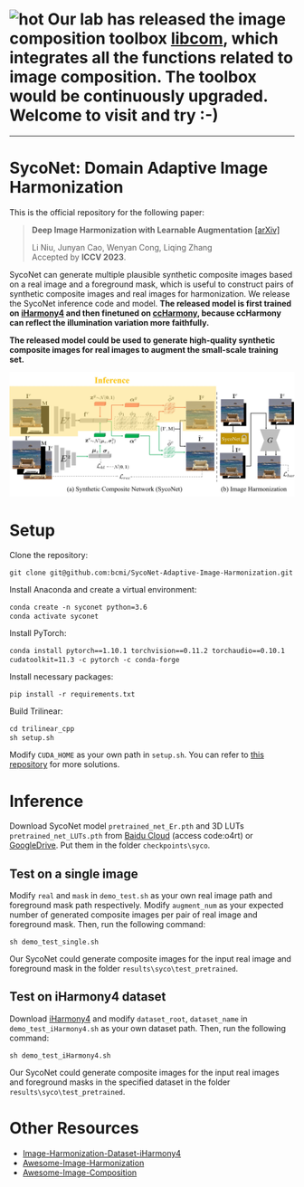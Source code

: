# ![hot](https://bcmi.sjtu.edu.cn/~niuli/images/fire.png) Our lab has released the image composition toolbox [libcom](https://github.com/bcmi/libcom), which integrates all the functions related to image composition. The toolbox would be continuously upgraded. Welcome to visit and try :-)
---

# SycoNet: Domain Adaptive Image Harmonization

This is the official repository for the following paper:

> **Deep Image Harmonization with Learnable Augmentation**  [[arXiv]](https://arxiv.org/pdf/2308.00376.pdf)<br>
>
> Li Niu, Junyan Cao, Wenyan Cong, Liqing Zhang<br>
> Accepted by **ICCV 2023**.
> 
SycoNet can generate multiple plausible synthetic composite images based on a real image and a foreground mask, which is useful to construct pairs of synthetic composite images and real images for harmonization. We release the SycoNet inference code and model. **The released model is first trained on [iHarmony4](https://github.com/bcmi/Image-Harmonization-Dataset-iHarmony4) and then finetuned on [ccHarmony](https://github.com/bcmi/Image-Harmonization-Dataset-ccHarmony), because ccHarmony can reflect the illumination variation more faithfully.** 

**The released model could be used to generate high-quality synthetic composite images for real images to augment the small-scale training set.**

<div align="center">
	<img src="figures/flowchart..jpg" alt="SycoNet" width="800">
</div>

# Setup

Clone the repository:
```
git clone git@github.com:bcmi/SycoNet-Adaptive-Image-Harmonization.git
```
Install Anaconda and create a virtual environment:
```
conda create -n syconet python=3.6
conda activate syconet
```
Install PyTorch:
```
conda install pytorch==1.10.1 torchvision==0.11.2 torchaudio==0.10.1 cudatoolkit=11.3 -c pytorch -c conda-forge
```
Install necessary packages:
```
pip install -r requirements.txt
```
Build Trilinear:
```
cd trilinear_cpp
sh setup.sh
```
Modify `CUDA_HOME` as your own path in `setup.sh`. You can refer to [this repository](https://github.com/HuiZeng/Image-Adaptive-3DLUT) for more solutions.

# Inference

Download SycoNet model `pretrained_net_Er.pth` and 3D LUTs `pretrained_net_LUTs.pth` from [Baidu Cloud](https://pan.baidu.com/s/1wIWxb37yIVccxB0kM-FnnQ) (access code:o4rt) or [GoogleDrive](https://drive.google.com/drive/folders/12vtiUhrM_EKtVh1c2k-Tu5-MZg4AGqBZ?usp=sharing). Put them in the folder `checkpoints\syco`. 

## Test on a single image
Modify `real` and `mask` in `demo_test.sh` as your own real image path and foreground mask path respectively. Modify  `augment_num` as your expected number of generated composite images per pair of real image and foreground mask. Then, run the following command:
```
sh demo_test_single.sh
```
Our SycoNet could generate composite images for the input real image and foreground mask in the folder `results\syco\test_pretrained`.

## Test on iHarmony4 dataset


Download [iHarmony4](https://github.com/bcmi/Image-Harmonization-Dataset-iHarmony4) and modify `dataset_root`, `dataset_name` in `demo_test_iHarmony4.sh` as your own dataset path. Then, run the following command:

```
sh demo_test_iHarmony4.sh
```

Our SycoNet could generate composite images for the input real images and foreground masks in the specified dataset in the folder `results\syco\test_pretrained`.


# Other Resources

+ [Image-Harmonization-Dataset-iHarmony4](https://github.com/bcmi/Image-Harmonization-Dataset-iHarmony4)
+ [Awesome-Image-Harmonization](https://github.com/bcmi/Awesome-Image-Harmonization)
+ [Awesome-Image-Composition](https://github.com/bcmi/Awesome-Image-Composition)



